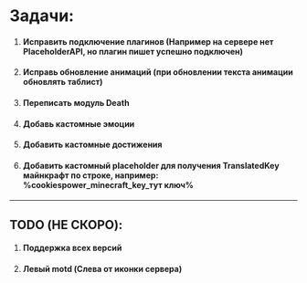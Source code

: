 # Задачи:
1) #### Исправить подключение плагинов (Например на сервере нет PlaceholderAPI, но плагин пишет успешно подключен)
2) #### Исправь обновление анимаций (при обновлении текста анимации обновлять таблист)
3) #### Переписать модуль Death
4) #### Добавь кастомные эмоции
5) #### Добавить кастомные достижения
6) #### Добавить кастомный placeholder для получения TranslatedKey майнкрафт по строке, например: %cookiespower_minecraft_key_тут ключ%

---

## TODO (НЕ СКОРО):
1) #### Поддержка всех версий
2) #### Левый motd (Слева от иконки сервера)
